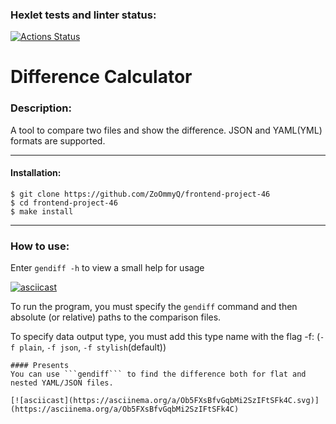 ### Hexlet tests and linter status:
[![Actions Status](https://github.com/ZoOmmyQ/frontend-project-46/actions/workflows/hexlet-check.yml/badge.svg)](https://github.com/ZoOmmyQ/frontend-project-46/actions)



# Difference Calculator
### Description:
A tool to compare two files and show the difference.
JSON and YAML(YML) formats are supported.


---
#### Installation:

```
$ git clone https://github.com/ZoOmmyQ/frontend-project-46
$ cd frontend-project-46
$ make install
```
---
### How to use:
Enter ```gendiff -h``` to view a small help for usage

[![asciicast](https://asciinema.org/a/RgpXfyEoyj4KF1VJBeRtwhsJa.svg)](https://asciinema.org/a/RgpXfyEoyj4KF1VJBeRtwhsJa)

To run the program, you must specify the ```gendiff``` command and then absolute (or relative) paths to the comparison files.

To specify data output type, you must add this type name with the flag -f: (```-f plain```, ```-f json```, ```-f stylish```(default))


```
#### Presents
You can use ```gendiff``` to find the difference both for flat and nested YAML/JSON files.

[![asciicast](https://asciinema.org/a/Ob5FXsBfvGqbMi2SzIFtSFk4C.svg)](https://asciinema.org/a/Ob5FXsBfvGqbMi2SzIFtSFk4C)
